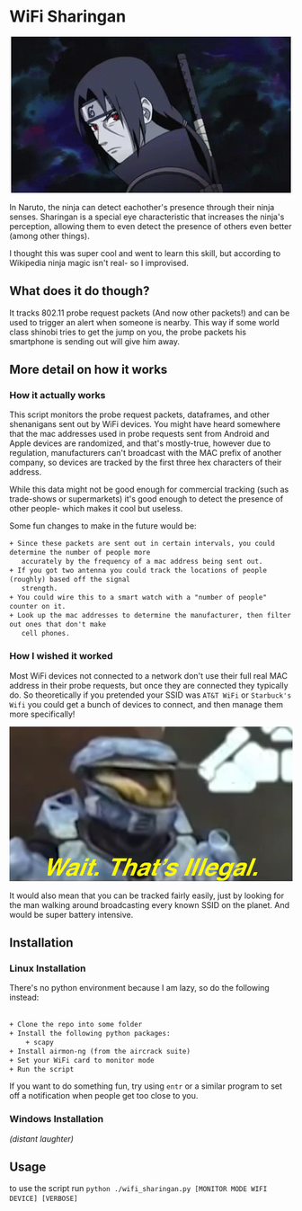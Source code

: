 # WiFi Sharingan 
<p align="center">
  <img src="./sharingan.gif"/>
</p>

In Naruto, the ninja can detect eachother's presence through their ninja senses. Sharingan is a special eye
characteristic that increases the ninja's perception, allowing them to even detect the presence of others even
better (among other things).

I thought this was super cool and went to learn this skill, but according to Wikipedia ninja magic isn't real-
so I improvised.


## What does it do though?
It tracks 802.11 probe request packets (And now other packets!) and can be
used to trigger an alert when someone is nearby. This way if some world class shinobi tries to get the jump on you,
the probe packets his smartphone is sending out will give him away.

## More detail on how it works
### How it actually works
This script monitors the probe request packets, dataframes, and other shenanigans sent out by WiFi devices.
You might have heard somewhere that the mac addresses used in probe requests sent from Android and Apple devices are
randomized, and that's mostly-true, however due to regulation, manufacturers can't broadcast with the MAC
prefix of another company, so devices are tracked by the first three hex characters of their address.<br>

While this data might not be good enough for commercial tracking (such as trade-shows or supermarkets) it's
good enough to detect the presence of other people- which makes it cool but useless.

Some fun changes to make in the future would be:<br>
```
+ Since these packets are sent out in certain intervals, you could determine the number of people more
   accurately by the frequency of a mac address being sent out.
+ If you got two antenna you could track the locations of people (roughly) based off the signal
   strength.
+ You could wire this to a smart watch with a "number of people" counter on it.
+ Look up the mac addresses to determine the manufacturer, then filter out ones that don't make
   cell phones.
```

### How I wished it worked
Most WiFi devices not connected to a network don't use their full real MAC address in their probe requests,
but once they are connected they typically do. So theoretically if you pretended your SSID was `AT&T WiFi`
or `Starbuck's Wifi` you could get a bunch of devices to connect, and then manage them more specifically!

<p align="center">
  <img src="./wait_thats_illegal.jpeg"/>
</p>

It would also mean that you can be tracked fairly easily, just by looking for the man walking around broadcasting
every known SSID on the planet. And would be super battery intensive. 


## Installation
### Linux Installation
There's no python environment because I am lazy, so do the following instead: <br><br>
```
+ Clone the repo into some folder
+ Install the following python packages:
    + scapy
+ Install airmon-ng (from the aircrack suite)
+ Set your WiFi card to monitor mode
+ Run the script
```

If you want to do something fun, try using `entr` or a similar program to set off a notification when people
get too close to you.

### Windows Installation
*(distant laughter)*

## Usage
to use the script run `python ./wifi_sharingan.py [MONITOR MODE WIFI DEVICE] [VERBOSE]` <br>


